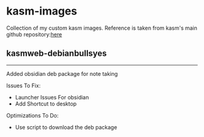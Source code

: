 # kasm-images

Collection of my custom kasm images. 
Reference is taken from kasm's main github repository:[here](https://github.com/kasmtech/workspaces-images)


## kasmweb-debianbullsyes
---
Added obsidian deb package for note taking 

Issues To Fix:
- Launcher Issues For obsidian 
- Add Shortcut to desktop

Optimizations To Do:
- Use script to download the deb package 